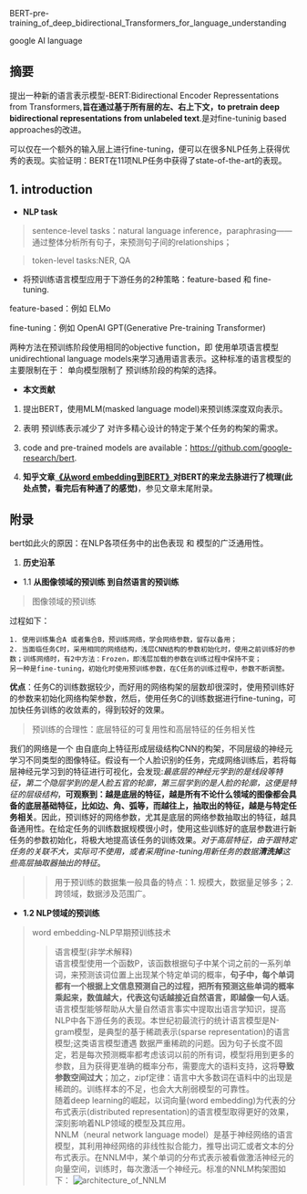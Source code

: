 BERT-pre-training_of_deep_bidirectional_Transformers_for_language_understanding

google AI language

## 摘要
提出一种新的语言表示模型-BERT:Bidirectional Encoder Repressentations from Transformers,**旨在通过基于所有层的左、右上下文，to pretrain deep bidirectional
representations from unlabeled text**.是对fine-tuninig based approaches的改进。

可以仅在一个额外的输入层上进行fine-tuning，便可以在很多NLP任务上获得优秀的表现。实验证明：BERT在11项NLP任务中获得了state-of-the-art的表现。

## 1. introduction
+ **NLP task**
> sentence-level tasks：natural language inference，paraphrasing——通过整体分析所有句子，来预测句子间的relationships；

> token-level tasks:NER, QA

+ 将预训练语言模型应用于下游任务的2种策略：feature-based 和 fine-tuning.

feature-based：例如 ELMo

fine-tuning：例如 OpenAI GPT(Generative Pre-training Transformer)

两种方法在预训练阶段使用相同的objective function，即 使用单项语言模型unidirechtional language models来学习通用语言表示。这种标准的语言模型的主要限制在于：
单向模型限制了 预训练阶段的构架的选择。

+ **本文贡献**

1. 提出BERT，使用MLM(masked language model)来预训练深度双向表示。

2. 表明 预训练表示减少了 对许多精心设计的特定于某个任务的构架的需求。

3. code and pre-trained models are available：https://github.com/google-research/bert.

4. **知乎文章[《从word embedding到BERT》](https://zhuanlan.zhihu.com/p/49271699)对BERT的来龙去脉进行了梳理(此处点赞，看完后有种通了的感觉)**，参见文章末尾附录。




## 附录
bert如此火的原因：在NLP各项任务中的出色表现 和 模型的广泛通用性。

1. **历史沿革**

+ 1.1 **从图像领域的预训练 到自然语言的预训练**

> 图像领域的预训练

过程如下：
```
1. 使用训练集合A 或者集合B，预训练网络，学会网络参数，留存以备用；
2. 当面临任务C时，采用相同的网络结构，浅层CNN结构的参数初始化时，使用之前训练好的参数；训练网络时，有2中方法：Frozen，即浅层加载的参数在训练过程中保持不变；
另一种是fine-tuning，初始化时使用预训练参数，在C任务的训练过程中，参数不断调整。
```
**优点**：任务C的训练数据较少，而好用的网络构架的层数却很深时，使用预训练好的参数来初始化网络构架参数，然后，使用任务C的训练数据进行fine-tuning，可加快任务训练的收敛素的，得到较好的效果。
> 预训练的合理性：底层特征的可复用性和高层特征的任务相关性

我们的网络是一个 由自底向上特征形成层级结构CNN的构架，不同层级的神经元学习不同类型的图像特征。假设有一个人脸识别的任务，完成网络训练后，若将每层神经元学习到的特征进行可视化，会发现:*最底层的神经元学到的是线段等特征，第二个隐层学到的是人脸五官的轮廓，第三层学到的是人脸的轮廓，这便是特征的层级结构*，**可观察到：越是底层的特征，越是所有不论什么领域的图像都会具备的底层基础特征，比如边、角、弧等，而越往上，抽取出的特征，越是与特定任务相关**。因此，预训练好的网络参数，尤其是底层的网络参数抽取出的特征，越具备通用性。在给定任务的训练数据规模很小时，使用这些训练好的底层参数进行新任务的参数初始化，将极大地提高该任务的训练效果。*对于高层特征，由于跟特定任务的关联不大，实际可不使用，或者采用fine-tuning用新任务的数据**清洗掉**这些高层抽取器抽出的特征*。

>> 用于预训练的数据集一般具备的特点：1. 规模大，数据量足够多；2. 跨领域，数据涉及范围广。

+ **1.2 NLP领域的预训练**
> word embedding-NLP早期预训练技术
>> 语言模型(非学术解释)<br>
    语言模型使用一个函数P，该函数根据句子中某个词之前的一系列单词，来预测该词位置上出现某个特定单词的概率，**句子中，每个单词都有一个根据上文信息预测自己的过程，把所有预测这些单词的概率乘起来，数值越大，代表这句话越接近自然语言，即越像一句人话**。<br>
    语言模型能够帮助从大量自然语言事实中提取出语言学知识，提高NLP中各下游任务的表现。本世纪初最流行的统计语言模型是N-gram模型，是典型的基于稀疏表示(sparse representation)的语言模型;这类语言模型遭遇 数据严重稀疏的问题。因为句子长度不固定，若是每次预测概率都考虑该词以前的所有词，模型将用到更多的参数，且为获得更准确的概率分布，需要庞大的语料支持，这将**导致参数空间过大**；加之，zipf定律：语言中大多数词在语料中的出现是稀疏的。训练样本的不足，也会大大削弱模型的可靠性。<br>
    随着deep learning的崛起，以词向量(word embedding)为代表的分布式表示(distributed representation)的语言模型取得更好的效果，深刻影响着NLP领域的模型及其应用。<br>
    NNLM（neural network language model）是基于神经网络的语言模型，其利用神经网络的非线性拟合能力，推导出词汇或者文本的分布式表示。在NNLM中，某个单词的分布式表示被看做激活神经元的向量空间，训练时，每次激活一个神经元。标准的NNLM构架图如下：
    ![architecture_of_NNLM]()













